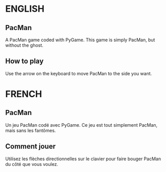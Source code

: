 #  ENGLISH  #
## PacMan ##
A PacMan game coded with PyGame.
This game is simply PacMan, but without the ghost.

## How to play ##
Use the arrow on the keyboard to move PacMan to the side you want.

#  FRENCH  #
## PacMan ##
Un jeu PacMan codé avec PyGame.
Ce jeu est tout simplement PacMan, mais sans les fantômes.

## Comment jouer ##
Utilisez les flèches directionnelles sur le clavier pour faire bouger PacMan
du côté que vous voulez.
